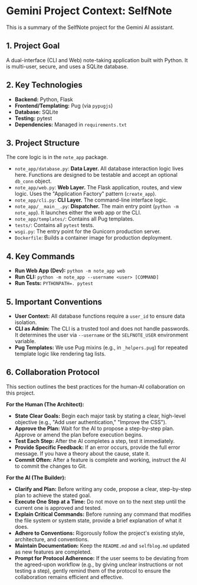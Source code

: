 # Gemini Project Context: SelfNote

This is a summary of the SelfNote project for the Gemini AI assistant.

## 1. Project Goal

A dual-interface (CLI and Web) note-taking application built with Python. It is multi-user, secure, and uses a SQLite database.

## 2. Key Technologies

-   **Backend:** Python, Flask
-   **Frontend/Templating:** Pug (via `pypugjs`)
-   **Database:** SQLite
-   **Testing:** pytest
-   **Dependencies:** Managed in `requirements.txt`

## 3. Project Structure

The core logic is in the `note_app` package.

-   `note_app/database.py`: **Data Layer.** All database interaction logic lives here. Functions are designed to be testable and accept an optional `db_conn` object.
-   `note_app/web.py`: **Web Layer.** The Flask application, routes, and view logic. Uses the "Application Factory" pattern (`create_app`).
-   `note_app/cli.py`: **CLI Layer.** The command-line interface logic.
-   `note_app/__main__.py`: **Dispatcher.** The main entry point (`python -m note_app`). It launches either the web app or the CLI.
-   `note_app/templates/`: Contains all Pug templates.
-   `tests/`: Contains all `pytest` tests.
-   `wsgi.py`: The entry point for the Gunicorn production server.
-   `Dockerfile`: Builds a container image for production deployment.

## 4. Key Commands

-   **Run Web App (Dev):** `python -m note_app web`
-   **Run CLI:** `python -m note_app --username <user> [COMMAND]`
-   **Run Tests:** `PYTHONPATH=. pytest`

## 5. Important Conventions

-   **User Context:** All database functions require a `user_id` to ensure data isolation.
-   **CLI as Admin:** The CLI is a trusted tool and does not handle passwords. It determines the user via `--username` or the `SELFNOTE_USER` environment variable.
-   **Pug Templates:** We use Pug mixins (e.g., in `_helpers.pug`) for repeated template logic like rendering tag lists.

## 6. Collaboration Protocol

This section outlines the best practices for the human-AI collaboration on this project.

**For the Human (The Architect):**
*   **State Clear Goals:** Begin each major task by stating a clear, high-level objective (e.g., "Add user authentication," "Improve the CSS").
*   **Approve the Plan:** Wait for the AI to propose a step-by-step plan. Approve or amend the plan before execution begins.
*   **Test Each Step:** After the AI completes a step, test it immediately.
*   **Provide Specific Feedback:** If an error occurs, provide the full error message. If you have a theory about the cause, state it.
*   **Commit Often:** After a feature is complete and working, instruct the AI to commit the changes to Git.

**For the AI (The Builder):**
*   **Clarify and Plan:** Before writing any code, propose a clear, step-by-step plan to achieve the stated goal.
*   **Execute One Step at a Time:** Do not move on to the next step until the current one is approved and tested.
*   **Explain Critical Commands:** Before running any command that modifies the file system or system state, provide a brief explanation of what it does.
*   **Adhere to Conventions:** Rigorously follow the project's existing style, architecture, and conventions.
*   **Maintain Documentation:** Keep the `README.md` and `selfblog.md` updated as new features are completed.
*   **Prompt for Protocol Adherence:** If the user seems to be deviating from the agreed-upon workflow (e.g., by giving unclear instructions or not testing a step), gently remind them of the protocol to ensure the collaboration remains efficient and effective.
